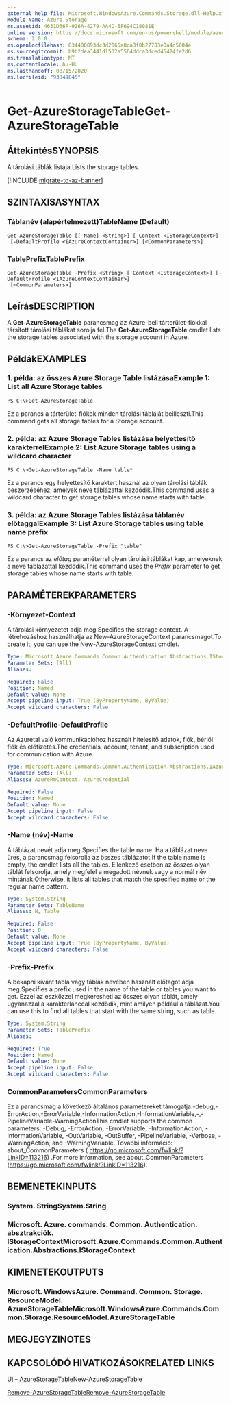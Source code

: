 ```yaml
---
external help file: Microsoft.WindowsAzure.Commands.Storage.dll-Help.xml
Module Name: Azure.Storage
ms.assetid: 4631D36F-926A-4279-AA4D-5F694C18081E
online version: https://docs.microsoft.com/en-us/powershell/module/azure.storage/get-azurestoragetable
schema: 2.0.0
ms.openlocfilehash: 834400893dc3d2065a8ca3f0b27783e0a4d5604e
ms.sourcegitcommit: b9b2dea3441d1532a5564ddca3dced45424fe2d6
ms.translationtype: MT
ms.contentlocale: hu-HU
ms.lasthandoff: 08/15/2020
ms.locfileid: "93849845"
---
```

# <span data-ttu-id="a9c30-101">Get-AzureStorageTable</span><span class="sxs-lookup"><span data-stu-id="a9c30-101">Get-AzureStorageTable</span></span>

## <span data-ttu-id="a9c30-102">Áttekintés</span><span class="sxs-lookup"><span data-stu-id="a9c30-102">SYNOPSIS</span></span>
<span data-ttu-id="a9c30-103">A tárolási táblák listája.</span><span class="sxs-lookup"><span data-stu-id="a9c30-103">Lists the storage tables.</span></span>

[!INCLUDE [migrate-to-az-banner](../../includes/migrate-to-az-banner.md)]

## <span data-ttu-id="a9c30-104">SZINTAXISA</span><span class="sxs-lookup"><span data-stu-id="a9c30-104">SYNTAX</span></span>

### <span data-ttu-id="a9c30-105">Táblanév (alapértelmezett)</span><span class="sxs-lookup"><span data-stu-id="a9c30-105">TableName (Default)</span></span>
```
Get-AzureStorageTable [[-Name] <String>] [-Context <IStorageContext>]
 [-DefaultProfile <IAzureContextContainer>] [<CommonParameters>]
```

### <span data-ttu-id="a9c30-106">TablePrefix</span><span class="sxs-lookup"><span data-stu-id="a9c30-106">TablePrefix</span></span>
```
Get-AzureStorageTable -Prefix <String> [-Context <IStorageContext>] [-DefaultProfile <IAzureContextContainer>]
 [<CommonParameters>]
```

## <span data-ttu-id="a9c30-107">Leírás</span><span class="sxs-lookup"><span data-stu-id="a9c30-107">DESCRIPTION</span></span>
<span data-ttu-id="a9c30-108">A **Get-AzureStorageTable** parancsmag az Azure-beli tárterület-fiókkal társított tárolási táblákat sorolja fel.</span><span class="sxs-lookup"><span data-stu-id="a9c30-108">The **Get-AzureStorageTable** cmdlet lists the storage tables associated with the storage account in Azure.</span></span>

## <span data-ttu-id="a9c30-109">Példák</span><span class="sxs-lookup"><span data-stu-id="a9c30-109">EXAMPLES</span></span>

### <span data-ttu-id="a9c30-110">1. példa: az összes Azure Storage Table listázása</span><span class="sxs-lookup"><span data-stu-id="a9c30-110">Example 1: List all Azure Storage tables</span></span>
```
PS C:\>Get-AzureStorageTable
```

<span data-ttu-id="a9c30-111">Ez a parancs a tárterület-fiókok minden tárolási tábláját beilleszti.</span><span class="sxs-lookup"><span data-stu-id="a9c30-111">This command gets all storage tables for a Storage account.</span></span>

### <span data-ttu-id="a9c30-112">2. példa: az Azure Storage Tables listázása helyettesítő karakterrel</span><span class="sxs-lookup"><span data-stu-id="a9c30-112">Example 2: List Azure Storage tables using a wildcard character</span></span>
```
PS C:\>Get-AzureStorageTable -Name table*
```

<span data-ttu-id="a9c30-113">Ez a parancs egy helyettesítő karaktert használ az olyan tárolási táblák beszerzéséhez, amelyek neve táblázattal kezdődik.</span><span class="sxs-lookup"><span data-stu-id="a9c30-113">This command uses a wildcard character to get storage tables whose name starts with table.</span></span>

### <span data-ttu-id="a9c30-114">3. példa: az Azure Storage Tables listázása táblanév előtaggal</span><span class="sxs-lookup"><span data-stu-id="a9c30-114">Example 3: List Azure Storage tables using table name prefix</span></span>
```
PS C:\>Get-AzureStorageTable -Prefix "table"
```

<span data-ttu-id="a9c30-115">Ez a parancs az *előtag* paraméterrel olyan tárolási táblákat kap, amelyeknek a neve táblázattal kezdődik.</span><span class="sxs-lookup"><span data-stu-id="a9c30-115">This command uses the *Prefix* parameter to get storage tables whose name starts with table.</span></span>

## <span data-ttu-id="a9c30-116">PARAMÉTEREK</span><span class="sxs-lookup"><span data-stu-id="a9c30-116">PARAMETERS</span></span>

### <span data-ttu-id="a9c30-117">-Környezet</span><span class="sxs-lookup"><span data-stu-id="a9c30-117">-Context</span></span>
<span data-ttu-id="a9c30-118">A tárolási környezetet adja meg.</span><span class="sxs-lookup"><span data-stu-id="a9c30-118">Specifies the storage context.</span></span>
<span data-ttu-id="a9c30-119">A létrehozáshoz használhatja az New-AzureStorageContext parancsmagot.</span><span class="sxs-lookup"><span data-stu-id="a9c30-119">To create it, you can use the New-AzureStorageContext cmdlet.</span></span>

```yaml
Type: Microsoft.Azure.Commands.Common.Authentication.Abstractions.IStorageContext
Parameter Sets: (All)
Aliases:

Required: False
Position: Named
Default value: None
Accept pipeline input: True (ByPropertyName, ByValue)
Accept wildcard characters: False
```

### <span data-ttu-id="a9c30-120">-DefaultProfile</span><span class="sxs-lookup"><span data-stu-id="a9c30-120">-DefaultProfile</span></span>
<span data-ttu-id="a9c30-121">Az Azuretal való kommunikációhoz használt hitelesítő adatok, fiók, bérlői fiók és előfizetés.</span><span class="sxs-lookup"><span data-stu-id="a9c30-121">The credentials, account, tenant, and subscription used for communication with Azure.</span></span>

```yaml
Type: Microsoft.Azure.Commands.Common.Authentication.Abstractions.IAzureContextContainer
Parameter Sets: (All)
Aliases: AzureRmContext, AzureCredential

Required: False
Position: Named
Default value: None
Accept pipeline input: False
Accept wildcard characters: False
```

### <span data-ttu-id="a9c30-122">-Name (név)</span><span class="sxs-lookup"><span data-stu-id="a9c30-122">-Name</span></span>
<span data-ttu-id="a9c30-123">A táblázat nevét adja meg.</span><span class="sxs-lookup"><span data-stu-id="a9c30-123">Specifies the table name.</span></span>
<span data-ttu-id="a9c30-124">Ha a táblázat neve üres, a parancsmag felsorolja az összes táblázatot.</span><span class="sxs-lookup"><span data-stu-id="a9c30-124">If the table name is empty, the cmdlet lists all the tables.</span></span>
<span data-ttu-id="a9c30-125">Ellenkező esetben az összes olyan táblát felsorolja, amely megfelel a megadott névnek vagy a normál név mintának.</span><span class="sxs-lookup"><span data-stu-id="a9c30-125">Otherwise, it lists all tables that match the specified name or the regular name pattern.</span></span>

```yaml
Type: System.String
Parameter Sets: TableName
Aliases: N, Table

Required: False
Position: 0
Default value: None
Accept pipeline input: True (ByPropertyName, ByValue)
Accept wildcard characters: False
```

### <span data-ttu-id="a9c30-126">-Prefix</span><span class="sxs-lookup"><span data-stu-id="a9c30-126">-Prefix</span></span>
<span data-ttu-id="a9c30-127">A bekapni kívánt tábla vagy táblák nevében használt előtagot adja meg.</span><span class="sxs-lookup"><span data-stu-id="a9c30-127">Specifies a prefix used in the name of the table or tables you want to get.</span></span>
<span data-ttu-id="a9c30-128">Ezzel az eszközzel megkeresheti az összes olyan táblát, amely ugyanazzal a karakterlánccal kezdődik, mint amilyen például a táblázat.</span><span class="sxs-lookup"><span data-stu-id="a9c30-128">You can use this to find all tables that start with the same string, such as table.</span></span>

```yaml
Type: System.String
Parameter Sets: TablePrefix
Aliases:

Required: True
Position: Named
Default value: None
Accept pipeline input: False
Accept wildcard characters: False
```

### <span data-ttu-id="a9c30-129">CommonParameters</span><span class="sxs-lookup"><span data-stu-id="a9c30-129">CommonParameters</span></span>
<span data-ttu-id="a9c30-130">Ez a parancsmag a következő általános paramétereket támogatja:-debug,-ErrorAction,-ErrorVariable,-InformationAction,-InformationVariable,-,-PipelineVariable-WarningAction</span><span class="sxs-lookup"><span data-stu-id="a9c30-130">This cmdlet supports the common parameters: -Debug, -ErrorAction, -ErrorVariable, -InformationAction, -InformationVariable, -OutVariable, -OutBuffer, -PipelineVariable, -Verbose, -WarningAction, and -WarningVariable.</span></span> <span data-ttu-id="a9c30-131">További információ: about_CommonParameters ( https://go.microsoft.com/fwlink/?LinkID=113216) .</span><span class="sxs-lookup"><span data-stu-id="a9c30-131">For more information, see about_CommonParameters (https://go.microsoft.com/fwlink/?LinkID=113216).</span></span>

## <span data-ttu-id="a9c30-132">BEMENETEK</span><span class="sxs-lookup"><span data-stu-id="a9c30-132">INPUTS</span></span>

### <span data-ttu-id="a9c30-133">System. String</span><span class="sxs-lookup"><span data-stu-id="a9c30-133">System.String</span></span>

### <span data-ttu-id="a9c30-134">Microsoft. Azure. commands. Common. Authentication. absztrakciók. IStorageContext</span><span class="sxs-lookup"><span data-stu-id="a9c30-134">Microsoft.Azure.Commands.Common.Authentication.Abstractions.IStorageContext</span></span>

## <span data-ttu-id="a9c30-135">KIMENETEK</span><span class="sxs-lookup"><span data-stu-id="a9c30-135">OUTPUTS</span></span>

### <span data-ttu-id="a9c30-136">Microsoft. WindowsAzure. Command. Common. Storage. ResourceModel. AzureStorageTable</span><span class="sxs-lookup"><span data-stu-id="a9c30-136">Microsoft.WindowsAzure.Commands.Common.Storage.ResourceModel.AzureStorageTable</span></span>

## <span data-ttu-id="a9c30-137">MEGJEGYZI</span><span class="sxs-lookup"><span data-stu-id="a9c30-137">NOTES</span></span>

## <span data-ttu-id="a9c30-138">KAPCSOLÓDÓ HIVATKOZÁSOK</span><span class="sxs-lookup"><span data-stu-id="a9c30-138">RELATED LINKS</span></span>

[<span data-ttu-id="a9c30-139">Új – AzureStorageTable</span><span class="sxs-lookup"><span data-stu-id="a9c30-139">New-AzureStorageTable</span></span>](./New-AzureStorageTable.md)

[<span data-ttu-id="a9c30-140">Remove-AzureStorageTable</span><span class="sxs-lookup"><span data-stu-id="a9c30-140">Remove-AzureStorageTable</span></span>](./Remove-AzureStorageTable.md)


